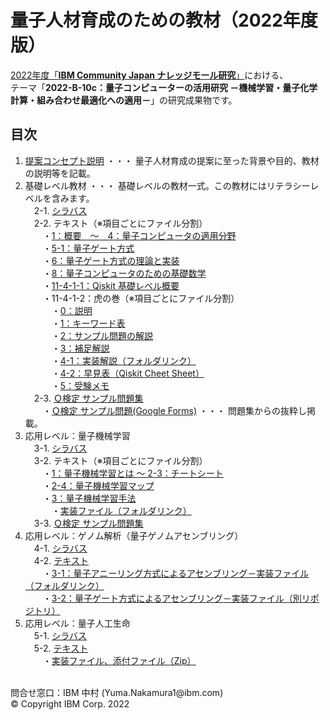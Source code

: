 # 量子人材育成のための教材（2022年度版）

[2022年度「**IBM Community Japan ナレッジモール研究**」](https://community.ibm.com/community/user/japan/blogs/ibm-ibm-community-japan-office1/2022/08/05/knowledge-mall-research#content)における、  
テーマ「**2022-B-10c：量子コンピューターの活用研究 －機械学習・量子化学計算・組み合わせ最適化への適用－**」の研究成果物です。

## 目次

1. [提案コンセプト説明](1_concept/1_concept.pdf) ・・・ 量子人材育成の提案に至った背景や目的、教材の説明等を記載。
2. 基礎レベル教材 ・・・ 基礎レベルの教材一式。この教材にはリテラシーレベルを含みます。<br>
　2-1. [シラバス](2_basic/2-1_basic_syllabus.pdf) <br>
　2-2. テキスト（※項目ごとにファイル分割）<br>
　　・[1：概要　～　4：量子コンピュータの適用分野](2_basic/2-2_basic_textbook_1_4.pdf) <br>
　　・[5-1：量子ゲート方式](2_basic/2-2_basic_textbook_5-1.pdf) <br>
　　・[6：量子ゲート方式の理論と実装](2_basic/2-2_basic_textbook_6.pdf) <br>
　　・[8：量子コンピュータのための基礎数学](2_basic/2-2_basic_textbook_8.pdf) <br>
　　・[11-4-1-1：Qiskit 基礎レベル概要](2_basic/2-2_basic_textbook_11-4-1-1.pdf) <br>
　　・11-4-1-2：虎の巻（※項目ごとにファイル分割）<br>
　　　・[0：説明](2_basic/2-2_basic_textbook_11-4-1-2/bible_0.pdf)<br>
　　　・[1：キーワード表](2_basic/2-2_basic_textbook_11-4-1-2/bible_1.pdf)<br>
　　　・[2：サンプル問題の解説](2_basic/2-2_basic_textbook_11-4-1-2/bible_2.pdf)<br>
　　　・[3：補足解説](2_basic/2-2_basic_textbook_11-4-1-2/bible_3.pdf)<br>
　　　・[4-1：実装解説（フォルダリンク）](2_basic/2-2_basic_textbook_11-4-1-2/bible_4-1/)<br>
　　　・[4-2：早見表（Qiskit Cheet Sheet）](2_basic/2-2_basic_textbook_11-4-1-2/bible_4-2.pdf)<br>
　　　・[5：受験メモ](2_basic/2-2_basic_textbook_11-4-1-2/bible_5.pdf)<br>
　2-3. [Ｑ検定 サンプル問題集](2_basic/2-3_basic_q_certification.pdf)<br>
　　・[Ｑ検定 サンプル問題(Google Forms)](https://docs.google.com/forms/d/e/1FAIpQLSfV81qdxBkoCUSmfjaJEj75F_i1QKpGfGQtC_AulmXn3AnVJg/viewform) ・・・ 問題集からの抜粋し掲載。
3. 応用レベル：量子機械学習<br>
　3-1. [シラバス](3_advanced_ml/3-1_advanced_syllabus.pdf)<br>
　3-2. テキスト（※項目ごとにファイル分割）<br>
　　・[1：量子機械学習とは ～ 2-3：チートシート](3_advanced_ml/3-2_advanced_textbook_1~2-3.pdf)<br>
　　・[2-4：量子機械学習マップ](3_advanced_ml/3-2_advanced_textbook_2-4.pdf)<br>
　　・[3：量子機械学習手法](3_advanced_ml/3-2_advanced_textbook_3.pdf)<br>
　　　・[実装ファイル（フォルダリンク）](3_advanced_ml/3-2_advanced_textbook_3_files)<br>
　3-3. [Ｑ検定 サンプル問題集](3_advanced_ml/3-3_advanced_q_certification.pdf)<br>
4. 応用レベル：ゲノム解析（量子ゲノムアセンブリング）<br>
　4-1. [シラバス](4_advanced_genom/4-1_advanced_syllabus.pdf)<br>
　4-2. [テキスト](4_advanced_genom/4-2_advanced_textbook.pdf)<br>
　　・[3-1：量子アニーリング方式によるアセンブリング－実装ファイル（フォルダリンク）](4_advanced_genom/4-2_advanced_textbook_3-1_files)<br>
　　・[3-2：量子ゲート方式によるアセンブリング－実装ファイル（別リポジトリ）](https://github.com/wg-quantum/quantum_genome)<br>
5. 応用レベル：量子人工生命<br>
　5-1. [シラバス](5_advanced_alife/5-1_advanced_syllabus.pdf)<br>
　5-2. [テキスト](5_advanced_alife/5-2_advanced_textbook.pdf)<br>
　　・[実装ファイル、添付ファイル（Zip）](5_advanced_alife/5-2_advanced_textbook_files.zip)<br>
<br>
問合せ窓口：IBM 中村 (Yuma.Nakamura1@ibm.com)<br>
© Copyright IBM Corp. 2022
